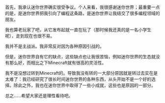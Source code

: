 首先，我承认迷你世界确实很受争议。个人来看，我很感谢迷你世界；最重要一点的是，是迷你世界把我引向了编程这条路，是迷你世界让我结交了很多编程领域的朋友。

我也算老玩家了吧，从它发布起就一直在玩了（那时候我还真的是一名小学生呢），走到现在也很不易。

我并不是主战派。我非常反对因为各种原因引战的。

但是，迷你世界自有它的缺点，这些缺点也让我很苦恼，例如迷你世界的生态就没有那么好，而相比之下Minecraft就有很高的灵活性。

我不是没想过转到Minecraft的。导致我没有转的一大部分原因就是转过去实在是太难了：我已经研究了很长时间迷你世界的各种东西，从头开始不是一个好的选择。除此之外，我也在迷你世界中取得了一些小成就，这些也是原因的一部分。



总之……希望大家还是理性看待吧。